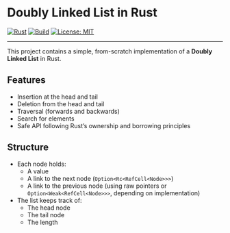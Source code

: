 # Doubly Linked List in Rust

[![Rust](https://img.shields.io/badge/Rust-Programming%20Language-orange?logo=rust)](https://www.rust-lang.org/)
[![Build](https://img.shields.io/badge/build-passing-brightgreen)]()
[![License: MIT](https://img.shields.io/badge/License-MIT-blue.svg)](https://opensource.org/licenses/MIT)

---

This project contains a simple, from-scratch implementation of a **Doubly Linked List** in Rust.  


## Features

- Insertion at the head and tail
- Deletion from the head and tail
- Traversal (forwards and backwards)
- Search for elements
- Safe API following Rust’s ownership and borrowing principles

## Structure

- Each node holds:
  - A value
  - A link to the next node (`Option<Rc<RefCell<Node>>>`)
  - A link to the previous node (using raw pointers or `Option<Weak<RefCell<Node>>>`, depending on implementation)
- The list keeps track of:
  - The head node
  - The tail node
  - The length


